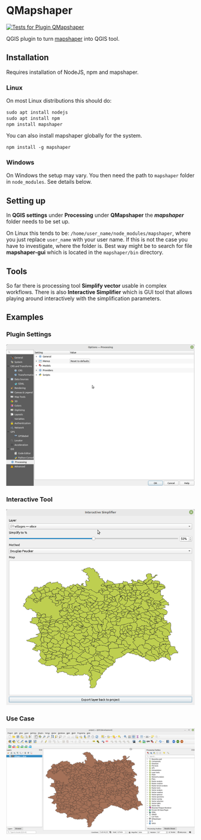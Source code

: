 # QMapshaper

[![Tests for Plugin QMapshaper](https://github.com/JanCaha/qgis-qmapshaper/actions/workflows/test_plugin.yaml/badge.svg)](https://github.com/JanCaha/qgis-qmapshaper/actions/workflows/test_plugin.yaml)

QGIS plugin to turn [mapshaper](https://github.com/mbloch/mapshaper) into QGIS tool.

## Installation

Requires installation of NodeJS, npm and mapshaper.

### Linux

On most Linux distributions this should do:

```
sudo apt install nodejs
sudo apt install npm
npm install mapshaper
```

You can also install mapshaper globally for the system.

```
npm install -g mapshaper
```

### Windows

On Windows the setup may vary. You then need the path to `mapshaper` folder in `node_modules`. See details below.

## Setting up

In **QGIS settings** under **Processing** under **QMapshaper** the **_mapshaper_** folder needs to be set up.

On Linux this tends to be: `/home/user_name/node_modules/mapshaper`, where you just replace `user_name` with your user name. If this is not the case you have to investigate, where the folder is. Best way might be to search for file **mapshaper-gui** which is located in the `mapshaper/bin` directory.

## Tools

So far there is processing tool **Simplify vector** usable in complex workflows. There is also **Interactive Simplifier** which is GUI tool that allows playing around interactively with the simplification parameters.

## Examples

### Plugin Settings

![](website/pages/images/plugin_settings.gif)

### Interactive Tool

![](website/pages/images/interactive_tool.gif)

### Use Case

![](website/pages/images/use_case.gif)
